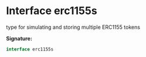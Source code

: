 
# Interface erc1155s

type for simulating and storing multiple ERC1155 tokens

<b>Signature:</b>

```typescript
interface erc1155s 
```
